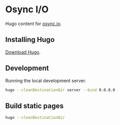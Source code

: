 # Osync I/O

Hugo content for [osync.io](https://osync.io).

## Installing Hugo

[Download Hugo](https://github.com/gohugoio/hugo/releases).

## Development

Running the local development server.

```sh
hugo --cleanDestinationDir server --bind 0.0.0.0
```

## Build static pages

```sh
hugo --cleanDestinationDir
```
